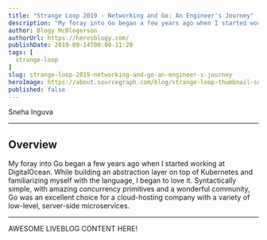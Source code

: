 ```yaml
---
title: "Strange Loop 2019 - Networking and Go: An Engineer's Journey"
description: "My foray into Go began a few years ago when I started working at DigitalOcean. While building an abstraction layer on top of Kubernetes and familiarizing myself with the language, I began to love it. Syntactically simple, with amazing concurrency primitives and a wonderful community, Go was an excellent choice for a cloud-hosting company with a variety of low-level, server-side microservices."
author: Blogy McBlogerson
authorUrl: https://heresblogy.com/
publishDate: 2019-09-14T00:00-11:20
tags: [
  strange-loop
]
slug: strange-loop-2019-networking-and-go-an-engineer-s-journey
heroImage: https://about.sourcegraph.com/blog/strange-loop-thumbnail-square-v2.jpg
published: false
---
```


<div className="container p-0 liveblog-presenters d-flex w-100 text-center">
  <div className="row m-0 w-100">
      <p className=" mr-12 m-0 w-100">
        <span className="liveblog-presenters__name">Sneha Inguva</span>
        <a href="https://twitter.com/snehainguva" target="_blank" title="Twitter"><i className="fa fa-twitter pr-2"></i></a>
        <a href="https://github.com/si74" target="_blank" title="GitHub"><i className="fa fa-github pr-2"></i></a>
        <a href="http://www.snehainguva.com" target="_blank" title="Speaker's site"><i className="fa fa-globe pr-2"></i></a>
      </p>
  </div>
</div>

---

## Overview

My foray into Go began a few years ago when I started working at DigitalOcean. While building an abstraction layer on top of Kubernetes and familiarizing myself with the language, I began to love it. Syntactically simple, with amazing concurrency primitives and a wonderful community, Go was an excellent choice for a cloud-hosting company with a variety of low-level, server-side microservices.

---

AWESOME LIVEBLOG CONTENT HERE!
